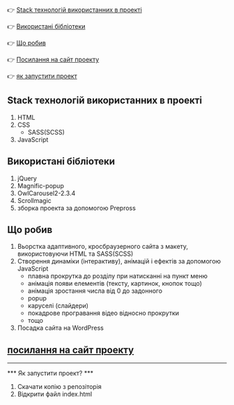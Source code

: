 :point_right: [Stack технологій використанних в проекті](#stack)

:point_right: [Використані бібліотеки](#lidrery)

:point_right: [Що робив](#to-do)

:point_right: [Посилання на сайт проекту](#link)

:point_right: [як запустити проект](#start)

## <a id="stack">Stack технологій використанних в проекті</a>

1. HTML
2. CSS
    - SASS(SCSS)
3. JavaScript

## <a id="lidrery">Використані бібліотеки</a>
 
1. jQuery
2. Magnific-popup
3. OwlCarousel2-2.3.4
4. Scrollmagic
5. зборка проекта за допомогою Prepross

## <a id="to-do">Що робив</a>

1. Вьорстка адаптивного, кросбраузерного сайта з макету, використовуючи HTML та SASS(SCSS)
2. Створення динаміки (інтерактиву), анімацій і ефектів за допомогою JavaScript
   - плавна прокрутка до розділу при натисканні на пункт меню
   - анімація появи елементів (тексту, картинок, кнопок тощо)
   - анімація зростання числа від 0 до задонного
   - popup
   - каруселі (слайдери)
   - покадрове програвання відео відносно прокрутки
   - тощо
4. Посадка сайта на  WordPress

## <a id="link" target="_blank" href='https://zencemyday.com/'>посилання на сайт проекту</a>
---------------------------------------------------------------------------------
*** <a id="start">Як запустити проект?</a> ***

1. Скачати копію з репозіторія
2. Відкрити файл index.html


